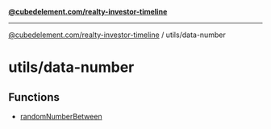 [**@cubedelement.com/realty-investor-timeline**](../../index.md)

---

[@cubedelement.com/realty-investor-timeline](../../modules.md) / utils/data-number

# utils/data-number

## Functions

- [randomNumberBetween](functions/randomNumberBetween.md)
